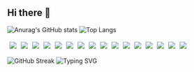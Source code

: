 ## Hi there 👋
![Anurag's GitHub stats](https://github-readme-stats.vercel.app/api?username=vzer200&show_icons=true&theme=highcontrast&bg_color=45,283c86,45a247&title_color=ffffff&text_color=dcdcdc&icon_color=ffd700)
![Top Langs](https://github-readme-stats.vercel.app/api/top-langs/?username=anuraghazra&layout=compact&bg_color=45,0f2027,203a43,2c5364&title_color=ffffff&text_color=dcdcdc&icon_color=ffd700&border_radius=10)

<div style="display: flex; flex-wrap: wrap;">
    <img src="https://img.shields.io/badge/-Java-blue" style="margin: 5px;"/>
    <img src="https://img.shields.io/badge/-Spring-green" style="margin: 5px;"/>
    <img src="https://img.shields.io/badge/-Spring%20Boot-brightgreen" style="margin: 5px;"/>
    <img src="https://img.shields.io/badge/-MySQL-blue" style="margin: 5px;"/>
    <img src="https://img.shields.io/badge/-RocketMQ-red" style="margin: 5px;"/>
    <img src="https://img.shields.io/badge/-PostgreSQL-blue" style="margin: 5px;"/>
    <img src="https://img.shields.io/badge/-Redis-red" style="margin: 5px;"/>
    <img src="https://img.shields.io/badge/-Kafka-black" style="margin: 5px;"/>
    <img src="https://img.shields.io/badge/-Docker-blue" style="margin: 5px;"/>
    <img src="https://img.shields.io/badge/-Git-orange" style="margin: 5px;"/>
    <img src="https://img.shields.io/badge/-GitHub-black" style="margin: 5px;"/>
    <img src="https://img.shields.io/badge/-Maven-red" style="margin: 5px;"/>
    <img src="https://img.shields.io/badge/-Gradle-green" style="margin: 5px;"/>
    <img src="https://img.shields.io/badge/-Jenkins-blue" style="margin: 5px;"/>
    <img src="https://img.shields.io/badge/-JUnit-green" style="margin: 5px;"/>
    <img src="https://img.shields.io/badge/-Apache%20Tomcat-orange" style="margin: 5px;"/>
</div>

![GitHub Streak](https://streak-stats.demolab.com/?user=vzer200&theme=highcontrast&hide_border=true&background=000000&ring=FF6347&fire=FF4500&currStreakNum=FFFFFF&sideNums=FFFFFF&currStreakLabel=FF6347&sideLabels=FF6347)
![Typing SVG](https://readme-typing-svg.demolab.com/?lines=First+line+of+text;Second+line+of+text&color=36BCF7&center=true&vCenter=true&size=22)


<!--
**vzer200/vzer200** is a ✨ _special_ ✨ repository because its `README.md` (this file) appears on your GitHub profile.

Here are some ideas to get you started:

- 🔭 I’m currently working on ...
- 🌱 I’m currently learning ...
- 👯 I’m looking to collaborate on ...
- 🤔 I’m looking for help with ...
- 💬 Ask me about ...
- 📫 How to reach me: ...
- 😄 Pronouns: ...
- ⚡ Fun fact: ...

-->
